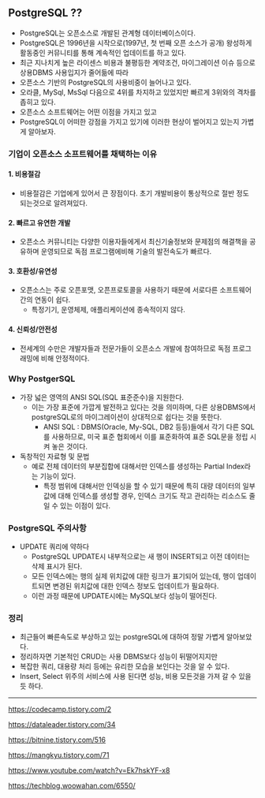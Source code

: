## PostgreSQL ?? 
* PostgreSQL는 오픈소스로 개발된 관계형 데이터베이스이다.
* PostgreSQL은 1996년을 시작으로(1997년, 첫 번째 오픈 소스가 공개) 왕성하게 활동중인 커뮤니티를 통해  계속적인 업데이트를 하고 있다.
* 최근 지나치게 높은 라이센스 비용과 불평등한 계약조건, 마이그레이션 이슈 등으로 상용DBMS 사용입지가 줄어듦에 따라
* 오픈소스 기반의 PostgreSQL의 사용비중이 늘어나고 있다.
* 오라클, MySql, MsSql 다음으로 4위를 차지하고 있었지만 빠르게 3위와의 격차를 좁히고 있다.
* 오픈소스 소프트웨어는 어떤 이점을 가지고 있고 
* PostgreSQL이 어떠한 강점을 가지고 있기에 이러한 현상이 벌어지고 있는지 가볍게 알아보자.

### 기업이 오픈소스 소프트웨어를 채택하는 이유
#### 1. 비용절감
  * 비용절감은 기업에게 있어서 큰 장점이다. 초기 개발비용이 통상적으로 절반 정도 되는것으로 알려져있다.
#### 2. 빠르고 유연한 개발
  * 오픈소스 커뮤니티는 다양한 이용자들에게서 최신기술정보와 문제점의 해결책을 공유하며 운영되므로 독점 프로그램에비해 기술의 발전속도가 빠르다.
#### 3. 호환성/유연성
* 오픈소스는 주로 오픈포맷, 오픈프로토콜을 사용하기 때문에 서로다른 소프트웨어간의 연동이 쉽다.
  * 특정기기, 운영체제, 애플리케이션에 종속적이지 않다.
#### 4. 신뢰성/안전성
* 전세계의 수만은 개발자들과 전문가들이 오픈소스 개발에 참여하므로 독점 프로그래밍에 비해 안정적이다.

### Why PostgerSQL
* 가장 넓은 영역의 ANSI SQL(SQL 표준준수)을 지원한다.
  * 이는 가장 표준에 가깝게 발전하고 있다는 것을 의미하며, 다른 상용DBMS에서 postgreSQL로의 마이그레이션이 상대적으로 쉽다는 것을 뜻한다.
    * ANSI SQL : DBMS(Oracle, My-SQL, DB2 등등)들에서 각기 다른 SQL를 사용하므로, 미국 표준 협회에서 이를 표준화하여 표준 SQL문을 정립 시켜 놓은 것이다.
* 독창적인 자료형 및 문법
  * 예로 전체 데이터의 부분집합에 대해서만 인덱스를 생성하는 Partial Index라는 기능이 있다.
    * 특정 범위에 대해서만 인덱싱을 할 수 있기 때문에 특히 대량 데이터의 일부 값에 대해 인덱스를 생성할 경우, 인덱스 크기도 작고 관리하는 리소스도 줄일 수 있는 이점이 있다.

### PostgreSQL 주의사항
* UPDATE 쿼리에 약하다
  * PostgreSQL UPDATE시 내부적으로는 새 행이 INSERT되고 이전 데이터는 삭제 표시가 된다. 
  * 모든 인덱스에는 행의 실제 위치값에 대한 링크가 표기되어 있는데, 행이 업데이트되면 변경된 위치값에 대한 인덱스 정보도 업데이트가 필요하다. 
  * 이런 과정 때문에 UPDATE시에는 MySQL보다 성능이 떨어진다.

### 정리
* 최근들어 빠른속도로 부상하고 있는 postgreSQL에 대하여 정말 가볍게 알아보았다.
* 정리하자면 기본적인 CRUD는 사용 DBMS보다 성능이 뒤떨어지지만
* 복잡한 쿼리, 대용량 처리 등에는 유리한 모습을 보인다는 것을 알 수 있다.
* Insert, Select 위주의 서비스에 사용 된다면 성능, 비용 모든것을 가져 갈 수 있을듯 하다.

---
https://codecamp.tistory.com/2

https://dataleader.tistory.com/34

https://bitnine.tistory.com/516

https://mangkyu.tistory.com/71

https://www.youtube.com/watch?v=Ek7hskYF-x8

https://techblog.woowahan.com/6550/
